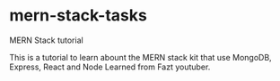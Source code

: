 # mern-stack-tasks
MERN Stack tutorial

This is a tutorial to learn abount the MERN stack kit that use MongoDB, Express, React and Node
Learned from Fazt youtuber.
